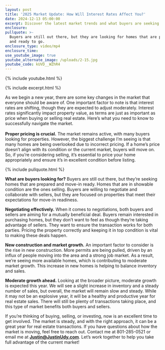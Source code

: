```yaml
---
layout: post
title: '2025 Market Update: How Will Interest Rates Affect You?'
date: 2024-12-13 05:00:00
excerpt: Discover the latest market trends and what buyers are seeking.
enclosure:
pullquote: >-
  Buyers are still out there, but they are looking for homes that are prepared
  and ready to go. 
enclosure_type: video/mp4
enclosure_time:
use_youtube_image: true
youtube_alternate_image: /uploads/2-15.jpg
youtube_code: kUVD__WZhR4
---
```

{% include youtube.html %}

{% include excerpt.html %}

As we begin a new year, there are some key changes in the market that everyone should be aware of. One important factor to note is that interest rates are shifting, though they are expected to adjust moderately. Interest rates significantly impact property value, as terms are just as important as price when buying or selling real estate. Here’s what you need to know to successfully navigate the market.<br><br>**Proper pricing is crucial.** The market remains active, with many buyers looking for properties. However, the biggest challenge I’m seeing is that many homes are being overlooked due to incorrect pricing. If a home’s price doesn’t align with its condition or the current market, buyers will move on. So, if you’re considering selling, it’s essential to price your home appropriately and ensure it’s in excellent condition before listing.

{% include pullquote.html %}

**What are buyers looking for?** Buyers are still out there, but they’re seeking homes that are prepared and move-in ready. Homes that are in showable condition are the ones selling. Buyers are willing to negotiate and collaborate with sellers, but they are focused on properties that meet their expectations for move-in readiness.

**Negotiating effectively.** When it comes to negotiations, both buyers and sellers are aiming for a mutually beneficial deal. Buyers remain interested in purchasing homes, but they don’t want to feel as though they’re taking advantage of sellers. They want to ensure the transaction works for both parties. Pricing the property correctly and keeping it in top condition is vital to making these deals happen.

**New construction and market growth.** An important factor to consider is the rise in new construction. More permits are being pulled, driven by an influx of people moving into the area and a strong job market. As a result, we’re seeing more available homes, which is contributing to moderate market growth. This increase in new homes is helping to balance inventory and sales.

**Moderate growth ahead.** Looking at the broader picture, moderate growth is expected this year. We will see a slight increase in inventory and a steady number of sales, but overall, the market will remain slow and steady. While it may not be an explosive year, it will be a healthy and productive year for real estate sales. There will still be plenty of transactions taking place, and this type of market benefits both buyers and sellers.

If you’re thinking of buying, selling, or investing, now is an excellent time to get involved. The market is steady, and with the right approach, it can be a great year for real estate transactions. If you have questions about how the market is moving, feel free to reach out. Contact me at 801-285-0521 or email me at [**Justin@JustinUdy.com**](mailto:Justin@JustinUdy.com). Let’s work together to help you take full advantage of the current market!